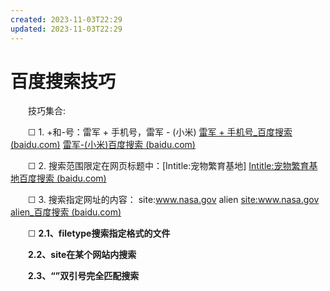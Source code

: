 ```yaml
---
created: 2023-11-03T22:29
updated: 2023-11-03T22:29
---
```

# 百度搜索技巧

　　技巧集合:

　　☐ 1. +和-号：雷军 + 手机号，雷军 - (小米) [雷军 + 手机号_百度搜索 (baidu.com)](https://www.baidu.com/s?wd=%E9%9B%B7%E5%86%9B%20%2B%20%E6%89%8B%E6%9C%BA%E5%8F%B7&rsv_spt=1&rsv_iqid=0xaf50c5df0005c6a7&issp=1&f=8&rsv_bp=1&rsv_idx=2&ie=utf-8&rqlang=cn&tn=baiduhome_pg&rsv_enter=0&rsv_dl=tb&oq=%25E9%259B%25B7%25E5%2586%259B%2520%252B%2520%25E6%2589%258B%25E6%259C%25BA%25E5%258F%25B7&rsv_btype=t&inputT=82199&rsv_t=ec02XO26KCcXPJNf0Y5kM4bOp9ZwkkBpHW3OzoSFjogQ8%2BYa1mEXR8pkD76IQf1S8TQc&rsv_pq=89519ee9002e4935&rsv_sug3=57&rsv_sug1=41&rsv_sug7=101&rsv_sug4=82377) [雷军-(小米)](https://www.baidu.com/s?wd=%E9%9B%B7%E5%86%9B-(%E5%B0%8F%E7%B1%B3)&rsv_spt=1&rsv_iqid=0xaf50c5df0005c6a7&issp=1&f=3&rsv_bp=1&rsv_idx=2&ie=utf-8&rqlang=cn&tn=baiduhome_pg&rsv_enter=0&rsv_dl=ts_2&oq=%25E9%259B%25B7%25E5%2586%259B%2520%252B%2520%25E6%2589%258B%25E6%259C%25BA%25E5%258F%25B7&rsv_btype=t&inputT=2933&rsv_t=18aewzX0tZKs8%2BCzT70%2FZKhVlY%2BG05xNxRDz2Nea1pfJQ5c0T2qPMq3NGX4NYLJKpgkR&rsv_pq=89519ee9002e4935&rsv_sug3=61&rsv_sug1=45&rsv_sug7=100&rsv_sug2=1&prefixsug=%25E9%259B%25B7%25E5%2586%259B%2520-%2520&rsp=2&rsv_sug4=3471)​[百度搜索 (baidu.com)](https://www.baidu.com/s?wd=%E9%9B%B7%E5%86%9B-(%E5%B0%8F%E7%B1%B3)&rsv_spt=1&rsv_iqid=0xaf50c5df0005c6a7&issp=1&f=3&rsv_bp=1&rsv_idx=2&ie=utf-8&rqlang=cn&tn=baiduhome_pg&rsv_enter=0&rsv_dl=ts_2&oq=%25E9%259B%25B7%25E5%2586%259B%2520%252B%2520%25E6%2589%258B%25E6%259C%25BA%25E5%258F%25B7&rsv_btype=t&inputT=2933&rsv_t=18aewzX0tZKs8%2BCzT70%2FZKhVlY%2BG05xNxRDz2Nea1pfJQ5c0T2qPMq3NGX4NYLJKpgkR&rsv_pq=89519ee9002e4935&rsv_sug3=61&rsv_sug1=45&rsv_sug7=100&rsv_sug2=1&prefixsug=%25E9%259B%25B7%25E5%2586%259B%2520-%2520&rsp=2&rsv_sug4=3471)

　　☐ 2. 搜索范围限定在网页标题中：\[Intitle:宠物繁育基地\] [Intitle:宠物繁育基地](https://www.baidu.com/s?wd=%5BIntitle%3A%E5%AE%A0%E7%89%A9%E7%B9%81%E8%82%B2%E5%9F%BA%E5%9C%B0%5D&rsv_spt=1&rsv_iqid=0xaf50c5df0005c6a7&issp=1&f=3&rsv_bp=1&rsv_idx=2&ie=utf-8&rqlang=cn&tn=baiduhome_pg&rsv_enter=1&rsv_dl=ts_0&oq=%25E9%259B%25B7%25E5%2586%259B%2520%252B%2520%25E6%2589%258B%25E6%259C%25BA%25E5%258F%25B7&rsv_btype=t&inputT=2733&rsv_t=dae9UBhSV5Nddgs30QwAsc6bGsOGq1MvFpbfoXrqY5xFiLzOE1J9lQAjONQ1sll614cH&rsv_pq=89519ee9002e4935&rsv_sug3=26&rsv_sug1=20&rsv_sug7=100&rsv_sug2=1&prefixsug=%255Bintitle%253A%25E5%25AE%25A0%25E7%2589%25A9%25E7%25B9%2581%25E8%2582%25B2%25E5%259F%25BA%25E5%259C%25B0%255D&rsp=0&rsv_sug4=3850)​[百度搜索 (baidu.com)](https://www.baidu.com/s?wd=%5BIntitle%3A%E5%AE%A0%E7%89%A9%E7%B9%81%E8%82%B2%E5%9F%BA%E5%9C%B0%5D&rsv_spt=1&rsv_iqid=0xaf50c5df0005c6a7&issp=1&f=3&rsv_bp=1&rsv_idx=2&ie=utf-8&rqlang=cn&tn=baiduhome_pg&rsv_enter=1&rsv_dl=ts_0&oq=%25E9%259B%25B7%25E5%2586%259B%2520%252B%2520%25E6%2589%258B%25E6%259C%25BA%25E5%258F%25B7&rsv_btype=t&inputT=2733&rsv_t=dae9UBhSV5Nddgs30QwAsc6bGsOGq1MvFpbfoXrqY5xFiLzOE1J9lQAjONQ1sll614cH&rsv_pq=89519ee9002e4935&rsv_sug3=26&rsv_sug1=20&rsv_sug7=100&rsv_sug2=1&prefixsug=%255Bintitle%253A%25E5%25AE%25A0%25E7%2589%25A9%25E7%25B9%2581%25E8%2582%25B2%25E5%259F%25BA%25E5%259C%25B0%255D&rsp=0&rsv_sug4=3850)

　　☐ 3. 搜索指定网址的内容： site:www.nasa.gov alien [site:www.nasa.gov alien_百度搜索 (baidu.com)](https://www.baidu.com/s?wd=%20site%3Awww.nasa.gov%20alien&rsv_spt=1&rsv_iqid=0xaf50c5df0005c6a7&issp=1&f=8&rsv_bp=1&rsv_idx=2&ie=utf-8&rqlang=cn&tn=baiduhome_pg&rsv_enter=0&rsv_dl=tb&oq=%25E9%259B%25B7%25E5%2586%259B%2520%252B%2520%25E6%2589%258B%25E6%259C%25BA%25E5%258F%25B7&rsv_btype=t&inputT=2142&rsv_t=6e6dW0jrklw70Y1Ol7i8BCC9UURVw%2BL0%2F%2FVsXC2w9KV6vRzeYT1ZwsswM0e1LYEAobvo&rsv_pq=89519ee9002e4935&rsv_sug3=63&rsv_sug1=46&rsv_sug7=100&rsv_n=2&rsv_sug2=0&rsv_sug4=2222)

　　☐ **2.1、filetype搜索指定格式的文件**

　　**2.2、site在某个网站内搜索**

　　**2.3、“”双引号完全匹配搜索**
